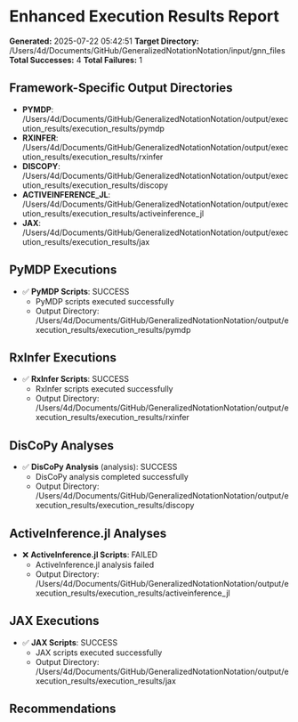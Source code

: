 # Enhanced Execution Results Report

**Generated:** 2025-07-22 05:42:51
**Target Directory:** /Users/4d/Documents/GitHub/GeneralizedNotationNotation/input/gnn_files
**Total Successes:** 4
**Total Failures:** 1

## Framework-Specific Output Directories

- **PYMDP**: /Users/4d/Documents/GitHub/GeneralizedNotationNotation/output/execution_results/execution_results/pymdp
- **RXINFER**: /Users/4d/Documents/GitHub/GeneralizedNotationNotation/output/execution_results/execution_results/rxinfer
- **DISCOPY**: /Users/4d/Documents/GitHub/GeneralizedNotationNotation/output/execution_results/execution_results/discopy
- **ACTIVEINFERENCE_JL**: /Users/4d/Documents/GitHub/GeneralizedNotationNotation/output/execution_results/execution_results/activeinference_jl
- **JAX**: /Users/4d/Documents/GitHub/GeneralizedNotationNotation/output/execution_results/execution_results/jax

## PyMDP Executions

- ✅ **PyMDP Scripts**: SUCCESS
  - PyMDP scripts executed successfully
  - Output Directory: /Users/4d/Documents/GitHub/GeneralizedNotationNotation/output/execution_results/execution_results/pymdp

## RxInfer Executions

- ✅ **RxInfer Scripts**: SUCCESS
  - RxInfer scripts executed successfully
  - Output Directory: /Users/4d/Documents/GitHub/GeneralizedNotationNotation/output/execution_results/execution_results/rxinfer

## DisCoPy Analyses

- ✅ **DisCoPy Analysis** (analysis): SUCCESS
  - DisCoPy analysis completed successfully
  - Output Directory: /Users/4d/Documents/GitHub/GeneralizedNotationNotation/output/execution_results/execution_results/discopy

## ActiveInference.jl Analyses

- ❌ **ActiveInference.jl Scripts**: FAILED
  - ActiveInference.jl analysis failed
  - Output Directory: /Users/4d/Documents/GitHub/GeneralizedNotationNotation/output/execution_results/execution_results/activeinference_jl

## JAX Executions

- ✅ **JAX Scripts**: SUCCESS
  - JAX scripts executed successfully
  - Output Directory: /Users/4d/Documents/GitHub/GeneralizedNotationNotation/output/execution_results/execution_results/jax

## Recommendations

